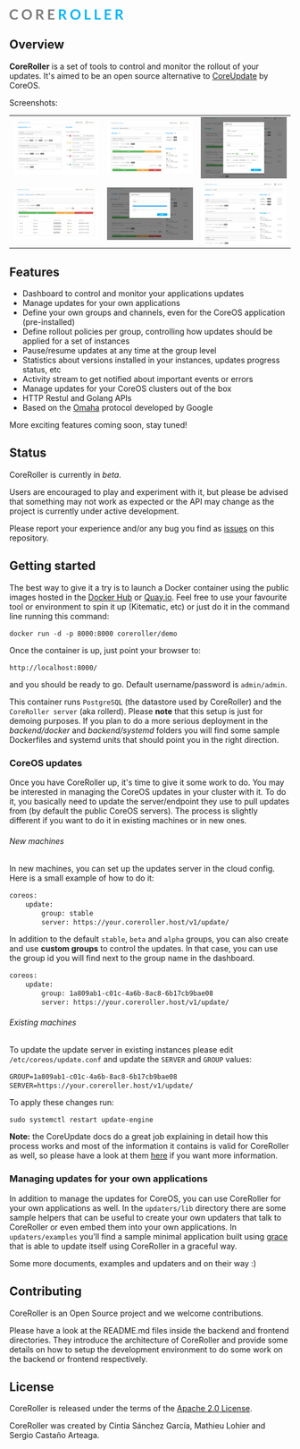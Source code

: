 ![Coreroller](./docs/screenshots/coreroller.png)

## Overview

**CoreRoller** is a set of tools to control and monitor the rollout of your updates. It's aimed to be an open source alternative to [CoreUpdate](https://coreos.com/products/coreupdate/) by CoreOS.

Screenshots:

<table>
    <tr>
        <td width="33%"><img src="./docs/screenshots/screenshot1.png"></td>
        <td width="33%"><img src="./docs/screenshots/screenshot2.png"></td>
        <td width="33%"><img src="./docs/screenshots/screenshot3.png"></td>
    </tr>
    <tr>
        <td><img src="./docs/screenshots/screenshot4.png"></td>
        <td><img src="./docs/screenshots/screenshot5.png"></td>
        <td><img src="./docs/screenshots/screenshot6.png"></td>
    </tr>
</table>

## Features

- Dashboard to control and monitor your applications updates
- Manage updates for your own applications
- Define your own groups and channels, even for the CoreOS application (pre-installed)
- Define rollout policies per group, controlling how updates should be applied for a set of instances
- Pause/resume updates at any time at the group level
- Statistics about versions installed in your instances, updates progress status, etc
- Activity stream to get notified about important events or errors
- Manage updates for your CoreOS clusters out of the box
- HTTP Restul and Golang APIs
- Based on the [Omaha](https://code.google.com/p/omaha/wiki/ServerProtocol) protocol developed by Google

More exciting features coming soon, stay tuned!

## Status

CoreRoller is currently in *beta*.

Users are encouraged to play and experiment with it, but please be advised that something may not work as expected or the API may change as the project is currently under active development.

Please report your experience and/or any bug you find as [issues](https://github.com/coreroller/coreroller/issues) on this repository.

## Getting started

The best way to give it a try is to launch a Docker container using the public images hosted in the [Docker Hub]() or [Quay.io](). Feel free to use your favourite tool or environment to spin it up (Kitematic, etc) or just do it in the command line running this command:

	docker run -d -p 8000:8000 coreroller/demo

Once the container is up, just point your browser to:

	http://localhost:8000/
	
and you should be ready to go. Default username/password is `admin/admin`.

This container runs `PostgreSQL` (the datastore used by CoreRoller) and the `CoreRoller server` (aka rollerd). Please **note** that this setup is just for demoing purposes. If you plan to do a more serious deployment in the *backend/docker* and *backend/systemd* folders you will find some sample Dockerfiles and systemd units that should point you in the right direction.

### CoreOS updates

Once you have CoreRoller up, it's time to give it some work to do. You may be interested in managing the CoreOS updates in your cluster with it. To do it, you basically need to update the server/endpoint they use to pull updates from (by default the public CoreOS servers). The process is slightly different if you want to do it in existing machines or in new ones.

###### New machines

In new machines, you can set up the updates server in the cloud config. Here is a small example of how to do it:

	coreos:
		update:
			group: stable
			server: https://your.coreroller.host/v1/update/

In addition to the default `stable`, `beta` and `alpha` groups, you can also create and use **custom groups** to control the updates. In that case, you can use the group id you will find next to the group name in the dashboard.

	coreos:
		update:
			group: 1a809ab1-c01c-4a6b-8ac8-6b17cb9bae08
			server: https://your.coreroller.host/v1/update/

###### Existing machines

To update the update server in existing instances please edit `/etc/coreos/update.conf` and update the `SERVER` and `GROUP` values:

	GROUP=1a809ab1-c01c-4a6b-8ac8-6b17cb9bae08
	SERVER=https://your.coreroller.host/v1/update/
	
To apply these changes run:

	sudo systemctl restart update-engine

**Note:** the CoreUpdate docs do a great job explaining in detail how this process works and most of the information it contains is valid for CoreRoller as well, so please have a look at them [here](https://coreos.com/products/coreupdate/docs/latest/configure-machines.html) if you want more information.

### Managing updates for your own applications

In addition to manage the updates for CoreOS, you can use CoreRoller for your own applications as well. In the `updaters/lib` directory there are some sample helpers that can be useful to create your own updaters that talk to CoreRoller or even embed them into your own applications. In `updaters/examples` you'll find a sample minimal application built using [grace](https://github.com/facebookgo/grace) that is able to update itself using CoreRoller in a graceful way.

Some more documents, examples and updaters and on their way :)

## Contributing

CoreRoller is an Open Source project and we welcome contributions.

Please have a look at the README.md files inside the backend and frontend directories. They introduce the architecture of CoreRoller and provide some details on how to setup the development environment to do some work on the backend or frontend respectively.

## License

CoreRoller is released under the terms of the [Apache 2.0 License](http://www.apache.org/licenses/LICENSE-2.0).

CoreRoller was created by Cintia Sánchez García, Mathieu Lohier and Sergio Castaño Arteaga.